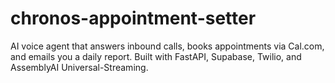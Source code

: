 # chronos-appointment-setter
AI voice agent that answers inbound calls, books appointments via Cal.com, and emails you a daily report. Built with FastAPI, Supabase, Twilio, and AssemblyAI Universal-Streaming.
